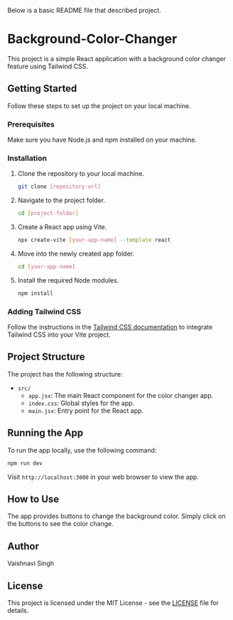 Below is a basic README file that described project. 

# Background-Color-Changer

This project is a simple React application with a background color changer feature using Tailwind CSS.

## Getting Started

Follow these steps to set up the project on your local machine.

### Prerequisites

Make sure you have Node.js and npm installed on your machine.

### Installation

1. Clone the repository to your local machine.

   ```bash
   git clone [repository-url]
   ```

2. Navigate to the project folder.

   ```bash
   cd [project-folder]
   ```

3. Create a React app using Vite.

   ```bash
   npx create-vite [your-app-name] --template react
   ```

4. Move into the newly created app folder.

   ```bash
   cd [your-app-name]
   ```

5. Install the required Node modules.

   ```bash
   npm install
   ```

### Adding Tailwind CSS

Follow the instructions in the [Tailwind CSS documentation](https://tailwindcss.com/docs/installation) to integrate Tailwind CSS into your Vite project.

## Project Structure

The project has the following structure:

- `src/`
  - `app.jsx`: The main React component for the color changer app.
  - `index.css`: Global styles for the app.
  - `main.jsx`: Entry point for the React app.

## Running the App

To run the app locally, use the following command:

```bash
npm run dev
```

Visit `http://localhost:3000` in your web browser to view the app.

## How to Use

The app provides buttons to change the background color. Simply click on the buttons to see the color change.

## Author

Vaishnavi Singh

## License

This project is licensed under the MIT License - see the [LICENSE](LICENSE) file for details.
```
